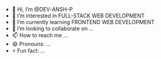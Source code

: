 - 👋 Hi, I’m @DEV-ANSH-P
- 👀 I’m interested in FULL-STACK WEB DEVELOPMENT
- 🌱 I’m currently learning FRONTEND WEB DEVELOPMENT 
- 💞️ I’m looking to collaborate on ...
- 📫 How to reach me ...
- 😄 Pronouns: ...
- ⚡ Fun fact: ...

<!---
DEV-ANSH-P/DEV-ANSH-P is a ✨ special ✨ repository because its `README.md` (this file) appears on your GitHub profile.
You can click the Preview link to take a look at your changes.
--->
